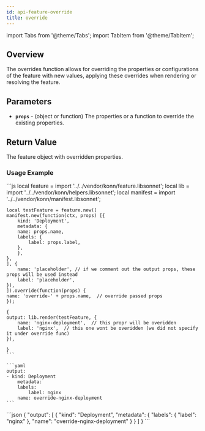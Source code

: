 ```yaml
---
id: api-feature-override
title: override
---
```


import Tabs from '@theme/Tabs';
import TabItem from '@theme/TabItem';


## Overview

The overrides function allows for overriding the properties or configurations of the feature with new values, applying these overrides when rendering or resolving the feature.
## Parameters
- **`props`** - (object or function) The properties or a function to override the existing properties.

## Return Value

The feature object with overridden properties.

### Usage Example


<Tabs>
    <TabItem value="jsonnet" label="Jsonnet" default>
    ```js
    local feature = import '../../vendor/konn/feature.libsonnet';
    local lib = import '../../vendor/konn/helpers.libsonnet';
    local manifest = import '../../vendor/konn/manifest.libsonnet';

    local testFeature = feature.new([
    manifest.new(function(ctx, props) [{
        kind: 'Deployment',
        metadata: {
        name: props.name,
        labels: {
            label: props.label,
        },
        },
    }, 
    ], {
        name: 'placeholder', // if we comment out the output props, these props will be used instead
        label: 'placeholder',
    }),
    ]).override(function(props) {
    name: 'override-' + props.name,  // override passed props
    });

    {
    output: lib.render(testFeature, {
        name: 'nginx-deployment',  // this propr will be overidden
        label: 'nginx',  // this one wont be overidden (we did not specify it under override func)
    }),

    }
    ```
  </TabItem>
  <TabItem value="yaml" label="YAML Output">

    ```yaml
    output:
    - kind: Deployment
        metadata:
        labels:
            label: nginx
        name: override-nginx-deployment
    ```
  </TabItem>
  <TabItem value="json" label="JSON Output">
    ```json
    {
    "output": [
        {
            "kind": "Deployment",
            "metadata": {
                "labels": {
                "label": "nginx"
                },
                "name": "override-nginx-deployment"
            }
        }
    ]
    }
    ```  
    </TabItem>
</Tabs>